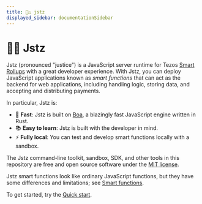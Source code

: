 ```yaml
---
title: 👨‍⚖️ jstz
displayed_sidebar: documentationSidebar
---
```


# 👨‍⚖️ Jstz

Jstz (pronounced "justice") is a JavaScript server runtime for Tezos [Smart Rollups](https://docs.tezos.com/architecture/smart-rollups) with a great developer experience.
With Jstz, you can deploy JavaScript applications known as _smart functions_ that can act as the backend for web applications, including handling logic, storing data, and accepting and distributing payments.

In particular, Jstz is:

- 🚀 **Fast**: Jstz is built on [Boa](https://boajs.dev/), a blazingly fast JavaScript engine written in Rust.
- 📚 **Easy to learn**: Jstz is built with the developer in mind.
- ⚡️ **Fully local**: You can test and develop smart functions locally with a sandbox.

The Jstz command-line toolkit, sandbox, SDK, and other tools in this repository are free and open source software under the [MIT license](https://github.com/jstz-dev/jstz/blob/main/LICENSE).

Jstz smart functions look like ordinary JavaScript functions, but they have some differences and limitations; see [Smart functions](/functions/overview).

To get started, try the [Quick start](/quick_start).
